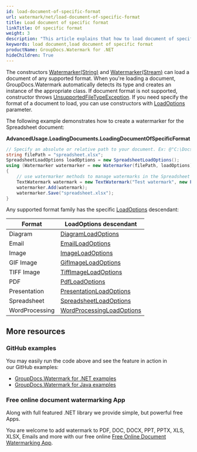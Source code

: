 ```yaml
---
id: load-document-of-specific-format
url: watermark/net/load-document-of-specific-format
title: Load document of specific format
linkTitle: Of specific format
weight: 3
description: "This article explains that how to load document of specific format."
keywords: load document,load document of specific format
productName: GroupDocs.Watermark for .NET
hideChildren: True
---
```

The constructors [Watermarker(String)](https://reference.groupdocs.com/net/watermark/groupdocs.watermark/watermarker/constructors/4) and [Watermarker(Stream)](https://reference.groupdocs.com/net/watermark/groupdocs.watermark/watermarker/constructors/main) can load a document of any supported format. When you're loading a document, GroupDocs.Watermark automatically detects its type and creates an instance of the appropriate class. If document format is not supported, constructor throws [UnsupportedFileTypeException](https://reference.groupdocs.com/net/watermark/groupdocs.watermark.exceptions/unsupportedfiletypeexception). If you need specify the format of a document to load, you can use constructors with [LoadOptions](https://reference.groupdocs.com/net/watermark/groupdocs.watermark.options/loadoptions) parameter.

The following example demonstrates how to create a watermarker for the Spreadsheet document:

**AdvancedUsage.LoadingDocuments.LoadingDocumentOfSpecificFormat**

```csharp
// Specify an absolute or relative path to your document. Ex: @"C:\Docs\spreadsheet.xlsx"
string filePath = "spreadsheet.xlsx";
SpreadsheetLoadOptions loadOptions = new SpreadsheetLoadOptions();
using (Watermarker watermarker = new Watermarker(filePath, loadOptions))
{
    // use watermarker methods to manage watermarks in the Spreadsheet document
    TextWatermark watermark = new TextWatermark("Test watermark", new Font("Arial", 12));
    watermarker.Add(watermark);
    watermarker.Save("spreadsheet.xlsx");
}

```

Any supported format family has the specific [LoadOptions](https://reference.groupdocs.com/net/watermark/groupdocs.watermark.options/loadoptions) descendant:

| Format | LoadOptions descendant |
| --- | --- |
| Diagram | [DiagramLoadOptions](https://reference.groupdocs.com/net/watermark/groupdocs.watermark.options.diagram/diagramloadoptions) |
| Email | [EmailLoadOptions](https://reference.groupdocs.com/net/watermark/groupdocs.watermark.options.email/emailloadoptions) |
| Image | [ImageLoadOptions](https://reference.groupdocs.com/net/watermark/groupdocs.watermark.options.image/imageloadoptions) |
| GIF Image | [GifImageLoadOptions](https://reference.groupdocs.com/net/watermark/groupdocs.watermark.options.image/gifimageloadoptions) |
| TIFF Image | [TiffImageLoadOptions](https://reference.groupdocs.com/net/watermark/groupdocs.watermark.options.image/tiffimageloadoptions) |
| PDF | [PdfLoadOptions](https://reference.groupdocs.com/net/watermark/groupdocs.watermark.options.pdf/pdfloadoptions) |
| Presentation | [PresentationLoadOptions](https://reference.groupdocs.com/net/watermark/groupdocs.watermark.options.presentation/presentationloadoptions) |
| Spreadsheet | [SpreadsheetLoadOptions](https://reference.groupdocs.com/net/watermark/groupdocs.watermark.options.spreadsheet/spreadsheetloadoptions) |
| WordProcessing | [WordProcessingLoadOptions](https://reference.groupdocs.com/net/watermark/groupdocs.watermark.options.wordprocessing/wordprocessingloadoptions) |

## More resources

### GitHub examples

You may easily run the code above and see the feature in action in our GitHub examples:

* [GroupDocs.Watermark for .NET examples](https://github.com/groupdocs-watermark/GroupDocs.Watermark-for-.NET)
* [GroupDocs.Watermark for Java examples](https://github.com/groupdocs-watermark/GroupDocs.Watermark-for-Java)

### Free online document watermarking App

Along with full featured .NET library we provide simple, but powerful free Apps.

You are welcome to add watermark to PDF, DOC, DOCX, PPT, PPTX, XLS, XLSX, Emails and more with our free online [Free Online Document Watermarking App](https://products.groupdocs.app/watermark).
